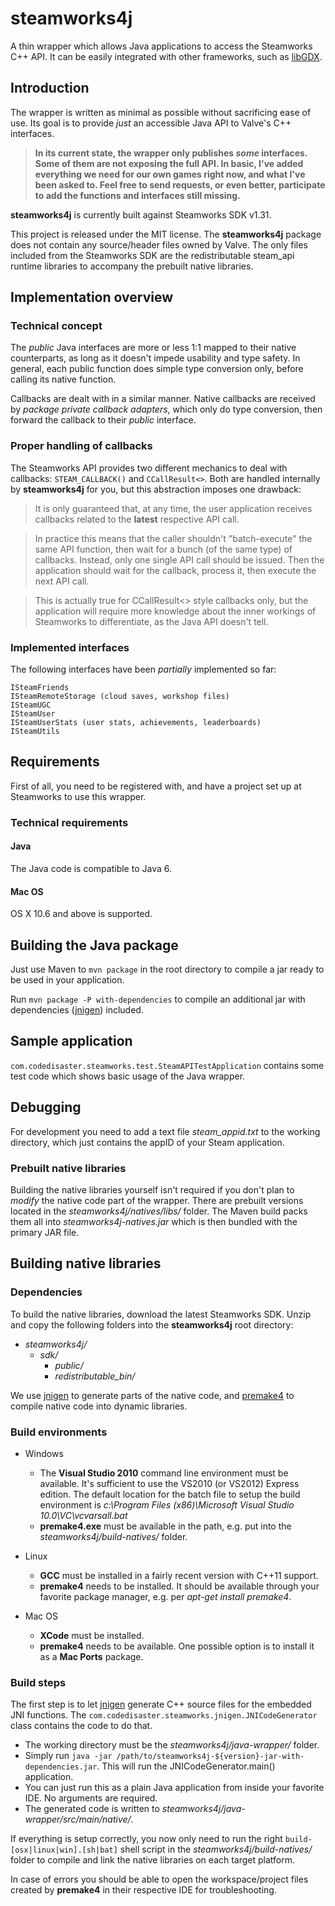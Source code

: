 # steamworks4j

A thin wrapper which allows Java applications to access the Steamworks C++ API. It can be easily integrated with other frameworks, such as [libGDX](http://libgdx.badlogicgames.com/).

## Introduction

The wrapper is written as minimal as possible without sacrificing ease of use. Its goal is to provide *just* an accessible Java API to Valve's C++ interfaces.

> **In its current state, the wrapper only publishes *some* interfaces. Some of them are not exposing the full API. In basic, I've added everything we need for our own games right now, and what I've been asked to. Feel free to send requests, or even better, participate to add the functions and interfaces still missing.**

**steamworks4j** is currently built against Steamworks SDK v1.31.

This project is released under the MIT license. The **steamworks4j** package does not contain any source/header files owned by Valve. The only files included from the Steamworks SDK are the redistributable steam_api runtime libraries to accompany the prebuilt native libraries.

## Implementation overview

### Technical concept

The *public* Java interfaces are more or less 1:1 mapped to their native counterparts, as long as it doesn't impede usability and type safety. In general, each public function does simple type conversion only, before calling its native function.

Callbacks are dealt with in a similar manner. Native callbacks are received by *package private callback adapters*, which only do type conversion, then forward the callback to their *public* interface.

### Proper handling of callbacks

The Steamworks API provides two different mechanics to deal with callbacks: `STEAM_CALLBACK()` and `CCallResult<>`. Both are handled internally by **steamworks4j** for you, but this abstraction imposes one drawback:

> It is only guaranteed that, at any time, the user application receives callbacks related to the **latest** respective API call.

> In practice this means that the caller shouldn't "batch-execute" the same API function, then wait for a bunch (of the same type) of callbacks. Instead, only one single API call should be issued. Then the application should wait for the callback, process it, then execute the next API call.

> This is actually true for CCallResult<> style callbacks only, but the application will require more knowledge about the inner workings of Steamworks to differentiate, as the Java API doesn't tell.

### Implemented interfaces

The following interfaces have been *partially* implemented so far:

```
ISteamFriends
ISteamRemoteStorage (cloud saves, workshop files)
ISteamUGC
ISteamUser
ISteamUserStats (user stats, achievements, leaderboards)
ISteamUtils
```

## Requirements

First of all, you need to be registered with, and have a project set up at Steamworks to use this wrapper.

### Technical requirements

#### Java

The Java code is compatible to Java 6.

#### Mac OS

OS X 10.6 and above is supported.

## Building the Java package

Just use Maven to `mvn package` in the root directory to compile a jar ready to be used in your application.

Run `mvn package -P with-dependencies` to compile an additional jar with dependencies ([jnigen](https://github.com/libgdx/libgdx/wiki/jnigen)) included.

## Sample application

`com.codedisaster.steamworks.test.SteamAPITestApplication` contains some test code which shows basic usage of the Java wrapper.

## Debugging

For development you need to add a text file *steam_appid.txt* to the working directory, which just contains the appID of your Steam application.

### Prebuilt native libraries

Building the native libraries yourself isn't required if you don't plan to *modify* the native code part of the wrapper. There are prebuilt versions located in the *steamworks4j/natives/libs/* folder. The Maven build packs them all into *steamworks4j-natives.jar* which is then bundled with the primary JAR file.

## Building native libraries

### Dependencies

To build the native libraries, download the latest Steamworks SDK. Unzip and copy the following folders into the **steamworks4j** root directory:

- *steamworks4j/*
    - *sdk/*
        - *public/*
        - *redistributable_bin/*

We use [jnigen](https://github.com/libgdx/libgdx/wiki/jnigen) to generate parts of the native code, and [premake4](http://industriousone.com/premake) to compile native code into dynamic libraries.

### Build environments

- Windows

  - The **Visual Studio 2010** command line environment must be available. It's sufficient to use the VS2010 (or VS2012) Express edition. The default location for the batch file to setup the build environment is *c:\Program Files (x86)\Microsoft Visual Studio 10.0\VC\vcvarsall.bat*
  - **premake4.exe** must be available in the path, e.g. put into the *steamworks4j/build-natives/* folder.

- Linux

  - **GCC** must be installed in a fairly recent version with C++11 support.
  - **premake4** needs to be installed. It should be available through your favorite package manager, e.g. per *apt-get install premake4*.

- Mac OS

  - **XCode** must be installed.
  - **premake4** needs to be available. One possible option is to install it as a **Mac Ports** package.

### Build steps

The first step is to let [jnigen](https://github.com/libgdx/libgdx/wiki/jnigen) generate C++ source files for the embedded JNI functions. The `com.codedisaster.steamworks.jnigen.JNICodeGenerator` class contains the code to do that.

- The working directory must be the *steamworks4j/java-wrapper/* folder.
- Simply run `java -jar /path/to/steamworks4j-${version}-jar-with-dependencies.jar`. This will run the JNICodeGenerator.main() application.
- You can just run this as a plain Java application from inside your favorite IDE. No arguments are required.
- The generated code is written to *steamworks4j/java-wrapper/src/main/native/*.

If everything is setup correctly, you now only need to run the right `build-[osx|linux|win].[sh|bat]` shell script in the *steamworks4j/build-natives/* folder to compile and link the native libraries on each target platform.

In case of errors you should be able to open the workspace/project files created by **premake4** in their respective IDE for troubleshooting.
